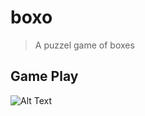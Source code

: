 # boxo

> A puzzel game of boxes

## Game Play

![Alt Text](http://unirazz.com/share/game-play.gif)
